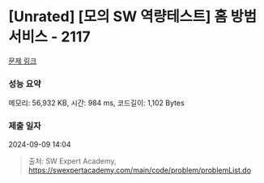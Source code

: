 # [Unrated] [모의 SW 역량테스트] 홈 방범 서비스 - 2117 

[문제 링크](https://swexpertacademy.com/main/code/problem/problemDetail.do?contestProbId=AV5V61LqAf8DFAWu) 

### 성능 요약

메모리: 56,932 KB, 시간: 984 ms, 코드길이: 1,102 Bytes

### 제출 일자

2024-09-09 14:04



> 출처: SW Expert Academy, https://swexpertacademy.com/main/code/problem/problemList.do